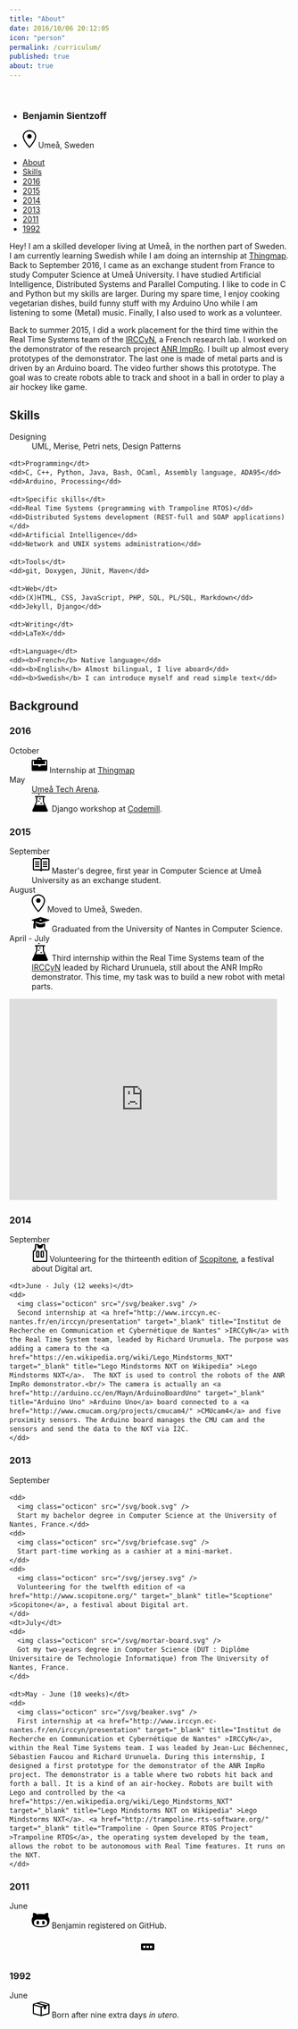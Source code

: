 ```yaml
---
title: "About"
date: 2016/10/06 20:12:05
icon: "person"
permalink: /curriculum/
published: true
about: true
---
```

<div id="cv-header">

  <img class="avatar" src="https://avatars0.githubusercontent.com/u/891025?s=320" alt="" title="" />

  <ul class="cv-header-list" >
    <li><h3 id="name" >Benjamin Sientzoff</h3></li>
    <li><img class="octicon" src="/svg/location.svg" /> Umeå, Sweden</li>
  </ul>

  <ul id="menu"  class="cv-header-list" >
    <li class="cv-list-item" ><a href="#aboutme">About</a></li>
    <li class="cv-list-item" ><a href="#skills">Skills</a></li>
    <li class="cv-list-item" ><a href="#cur-2016" title="" >2016</a></li>
    <li class="cv-list-item" ><a href="#cur-2015" title="Sweden!" >2015</a></li>
    <li class="cv-list-item" ><a href="#cur-2014" title="" >2014</a></li>
    <li class="cv-list-item" ><a href="#cur-2013" title="" >2013</a></li>
    <li class="cv-list-item" ><a href="#cur-2011" title="" >2011</a></li>
    <li class="cv-list-item" ><a href="#cur-1992" title="" >1992</a></li>
  </ul>

</div>

<section>

  <p id="aboutme">
  <!--
    <span class="medium-octicon octicon-quote" ></span>
  -->
    Hey! I am a skilled developer living at Umeå, in the northen part of Sweden. I am currently learning Swedish while I am doing an internship at <a href="http://www.thingmap.com/" target="_blank" title="Thingmap - A simple way to ask around" >Thingmap</a>. Back to September 2016, I came as an exchange student from France to study Computer Science at Umeå University. I have studied Artificial Intelligence, Distributed Systems and Parallel Computing. I like to code in C and Python but my skills are larger. During my spare time, I enjoy cooking vegetarian dishes, build funny stuff with my Arduino Uno while I am listening to some (Metal) music. Finally, I also used to work as a volunteer.
  </p>

  <p>
    Back to summer 2015, I did a work placement for the third time within the Real Time Systems team of the <a href="http://www.irccyn.ec-nantes.fr/en/irccyn/presentation" target="_blank" title="Institut de Recherche en Communication et Cybernétique de Nantes" >IRCCyN</a>, a French research lab. I worked on the demonstrator of the research project <a href="http://anr-impro.irccyn.ec-nantes.fr/#description" target="_blank" title="About ANR ImpRo" >ANR ImpRo</a>. I built up almost every prototypes of the demonstrator. The last one is made of metal parts and is driven by an Arduino board. The video further shows this prototype. The goal was to create robots able to track and shoot in a ball in order to play a air hockey like game.
  </p>

  <h2 id="skills">Skills</h2>
  <dl>
    <dt>Designing</dt>
    <dd>UML, Merise, Petri nets, Design Patterns</dd>

    <dt>Programming</dt>
    <dd>C, C++, Python, Java, Bash, OCaml, Assembly language, ADA95</dd>
    <dd>Arduino, Processing</dd>

    <dt>Specific skills</dt>
    <dd>Real Time Systems (programming with Trampoline RTOS)</dd>
    <dd>Distributed Systems development (REST-full and SOAP applications)</dd>
    <dd>Artificial Intelligence</dd>
    <dd>Network and UNIX systems administration</dd>

    <dt>Tools</dt>
    <dd>git, Doxygen, JUnit, Maven</dd>

    <dt>Web</dt>
    <dd>(X)HTML, CSS, JavaScript, PHP, SQL, PL/SQL, Markdown</dd>
    <dd>Jekyll, Django</dd>

    <dt>Writing</dt>
    <dd>LaTeX</dd>

    <dt>Language</dt>
    <dd><b>French</b> Native language</dd>
    <dd><b>English</b> Almost bilingual, I live aboard</dd>
    <dd><b>Swedish</b> I can introduce myself and read simple text</dd>
  </dl>

  <h2>Background</h2>
  <h3 id="cur-2016" >2016</h3>
  <dl>
    <dt>October</dt>
    <dd>
    <img class="octicon" src="/svg/briefcase.svg" />
    Internship at <a href="http://www.thingmap.com/" title="Thingamp - A simple way to ask around">Thingmap</a>
    </dd>
    <dt>May</dt>
    <dd>
    <span class="octicon octicon-comment-discussion"></span>
    <a href="http://www.uminovainnovation.se/evenemang/umea-tech-arena-2016" >Umeå Tech Arena</a>.
    </dd>
    <dd>
    <img class="octicon" src="/svg/beaker.svg" />
    Django workshop at <a href="http://www.codemill.se/" >Codemill</a>.
    </dd>
  </dl>
  <h3 id="cur-2015" >2015</h3>
  <dl>
    <dt>September</dt>
    <dd>
      <img class="octicon" src="/svg/book.svg" />
      Master's degree, first year in Computer Science at Umeå University as an exchange student.
    </dd>
    <dt>August</dt>
    <dd>
      <img class="octicon" src="/svg/location.svg" />
      Moved to Umeå, Sweden.
    </dd>
    <dd>
      <img class="octicon" src="/svg/mortar-board.svg" />
      Graduated from the University of Nantes in Computer Science.
    </dd>
    <dt>April - July</dt>
    <dd>
      <img class="octicon" src="/svg/beaker.svg" />
      Third internship within the Real Time Systems team of the <a href="http://www.irccyn.ec-nantes.fr/en/irccyn/presentation" target="_blank" title="Institut de Recherche en Communication et Cybernétique de Nantes" >IRCCyN</a> leaded by Richard Urunuela, still about the ANR ImpRo demonstrator. This time, my task was to build a new robot with metal parts.
    </dd>
  </dl>

  <iframe width="480" height="360" src="https://www.youtube.com/embed/91nHZ1eDwN4?rel=0" frameborder="0" allowfullscreen></iframe>

  <h3 id="cur-2014" >2014</h3>
  <dl>
    <dt>September</dt>
    <dd>
      <img class="octicon" src="/svg/jersey.svg" />
      Volunteering for the thirteenth edition of <a href="http://www.scopitone.org/" target="_blank" title="Scoptione" >Scopitone</a>, a festival about Digital art.
    </dd>

    <dt>June - July (12 weeks)</dt>
    <dd>
      <img class="octicon" src="/svg/beaker.svg" />
      Second internship at <a href="http://www.irccyn.ec-nantes.fr/en/irccyn/presentation" target="_blank" title="Institut de Recherche en Communication et Cybernétique de Nantes" >IRCCyN</a> with the Real Time System team, leaded by Richard Urunuela. The purpose was adding a camera to the <a href="https://en.wikipedia.org/wiki/Lego_Mindstorms_NXT" target="_blank" title="Lego Mindstorms NXT on Wikipedia" >Lego Mindstorms NXT</a>.  The NXT is used to control the robots of the ANR ImpRo demonstrator.<br/> The camera is actually an <a href="http://arduino.cc/en/Mayn/ArduinoBoardUno" target="_blank" title="Arduino Uno" >Arduino Uno</a> board connected to a <a href="http://www.cmucam.org/projects/cmucam4/" >CMUcam4</a> and five proximity sensors. The Arduino board manages the CMU cam and the sensors and send the data to the NXT via I2C.
    </dd>
  </dl>

  <h3 id="cur-2013" >2013</h3>
  <dl>
    <dt>September</dt>

    <dd>
      <img class="octicon" src="/svg/book.svg" />
      Start my bachelor degree in Computer Science at the University of Nantes, France.</dd>
    <dd>
      <img class="octicon" src="/svg/briefcase.svg" />
      Start part-time working as a cashier at a mini-market.
    </dd>
    <dd>
      <img class="octicon" src="/svg/jersey.svg" />
      Volunteering for the twelfth edition of <a href="http://www.scopitone.org/" target="_blank" title="Scoptione" >Scopitone</a>, a festival about Digital art.
    </dd>
    <dt>July</dt>
    <dd>
      <img class="octicon" src="/svg/mortar-board.svg" />
      Got my two-years degree in Computer Science (DUT : Diplôme Universitaire de Technologie Informatique) from The University of Nantes, France.
    </dd>

    <dt>May - June (10 weeks)</dt>
    <dd>
      <img class="octicon" src="/svg/beaker.svg" />
      First internship at <a href="http://www.irccyn.ec-nantes.fr/en/irccyn/presentation" target="_blank" title="Institut de Recherche en Communication et Cybernétique de Nantes" >IRCCyN</a>, within the Real Time Systems team. I was leaded by Jean-Luc Béchennec, Sébastien Faucou and Richard Urunuela. During this internship, I designed a first prototype for the demonstrator of the ANR ImpRo project. The demonstrator is a table where two robots hit back and forth a ball. It is a kind of an air-hockey. Robots are built with Lego and controlled by the <a href="https://en.wikipedia.org/wiki/Lego_Mindstorms_NXT" target="_blank" title="Lego Mindstorms NXT on Wikipedia" >Lego Mindstorms NXT</a>. <a href="http://trampoline.rts-software.org/" target="_blank" title="Trampoline - Open Source RTOS Project" >Trampoline RTOS</a>, the operating system developed by the team, allows the robot to be autonomous with Real Time features. It runs on the NXT.
    </dd>
  </dl>

  <h3 id="cur-2011" >2011</h3>
  <dl>
    <dt>June</dt>
    <dd>
      <img class="octicon" src="/svg/octoface.svg" />
      Benjamin registered on GitHub.
    </dd>
  </dl>

  <div style="margin: auto; width: 32px; display:block;"><img class="octicon" with="32px" src="/svg/ellipses.svg" /></div>


  <h3 id="cur-1992" >1992</h3>
  <dl>
    <dt>June</dt>
    <dd>
      <img class="octicon" src="/svg/package.svg" />
      Born after nine extra days <i>in utero</i>.
    </dd>
  </dl>
</section>
